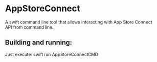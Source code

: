 # AppStoreConnect

A swift command line tool that allows interacting with App Store Connect API from command line.

## Building and running:

Just execute:
         swift run AppStoreConnectCMD <subcommand>

